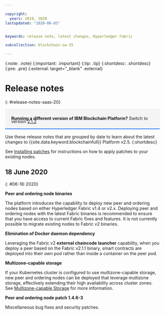 ```yaml
---

copyright:
  years: 2019, 2020
lastupdated: "2020-06-03"


keywords: release note, latest changes, Hyperledger Fabric

subcollection: blockchain-sw-25

---
```


{:note: .note}
{:important: .important}
{:tip: .tip}
{:shortdesc: .shortdesc}
{:pre: .pre}
{:external: target="_blank" .external}

# Release notes
{: #release-notes-saas-20}

<div style="background-color: #f4f4f4; padding-left: 20px; border-bottom: 2px solid #0f62fe; padding-top: 12px; padding-bottom: 4px; margin-bottom: 16px;">
  <p style="line-height: 10px;">
    <strong>Running a different version of IBM Blockchain Platform?</strong> Switch to version
    <a href="https://cloud.ibm.com/docs/blockchain-sw?topic=blockchain-sw-release-notes-saas-20">2.1.2</a>
    </p>
</div>


Use these release notes that are grouped by date to learn about the latest changes to {{site.data.keyword.blockchainfull}} Platform v2.5.
{:shortdesc}

See [Installing patches](/docs/blockchain-sw-25?topic=blockchain-sw-25-console-icp-manage#ibp-console-manage-patch) for instructions on how to apply patches to your existing nodes.

## 18 June 2020
{: #06-18-2020}

**Peer and ordering node binaries**

The platform introduces the capability to deploy new peer and ordering nodes based on either Hyperledger Fabric v1.4 or v2.x. Deploying peer and ordering nodes with the latest Fabric binaries is recommended to ensure that you have access to current Fabric fixes and features. It is not currently possible to migrate existing nodes to Fabric v2 binaries.

**Elimination of Docker daemon dependency**

Leveraging the Fabric v2 **external chaincode launcher** capability, when you deploy a peer based on the Fabric v2.1.1 binary, smart contracts are deployed into their own pod rather than inside a container on the peer pod.

**Multizone-capable storage**

If your Kubernetes cluster is configured to use multizone-capable storage, new peer and ordering nodes can be deployed that leverage multizone storage, effectively extending their high availability across cluster zones. See [Multizone-capable Storage](/docs/blockchain-sw-25?topic=blockchain-sw-25-ibp-v2-deploy-iks#ibp-console-storage-multizone) for more information.

**Peer and ordering node patch 1.4.6-3**

Miscellaneous bug fixes and security patches.

